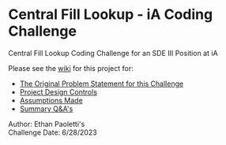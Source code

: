 # Central Fill Lookup - iA Coding Challenge

Central Fill Lookup Coding Challenge for an SDE III Position at iA

Please see the [wiki](https://github.com/Arcanixus/Central-Fill-Lookup-iA-Coding-Challenge/wiki) for this project for:

* [The Original Problem Statement for this Challenge](https://github.com/Arcanixus/Central-Fill-Lookup-iA-Coding-Challenge/wiki/Original-Problem-Statement)
* [Project Design Controls](https://github.com/Arcanixus/Central-Fill-Lookup-iA-Coding-Challenge/wiki/Design-Controls)
* [Assumptions Made](https://github.com/Arcanixus/Central-Fill-Lookup-iA-Coding-Challenge/wiki/Assumptions-Made-About-the-Challenge-Problem-Statement)
* [Summary Q&A's](https://github.com/Arcanixus/Central-Fill-Lookup-iA-Coding-Challenge/wiki/Summary-Q&A's)


Author: Ethan Paoletti's                                                                                                                                              
Challenge Date: 6/28/2023
